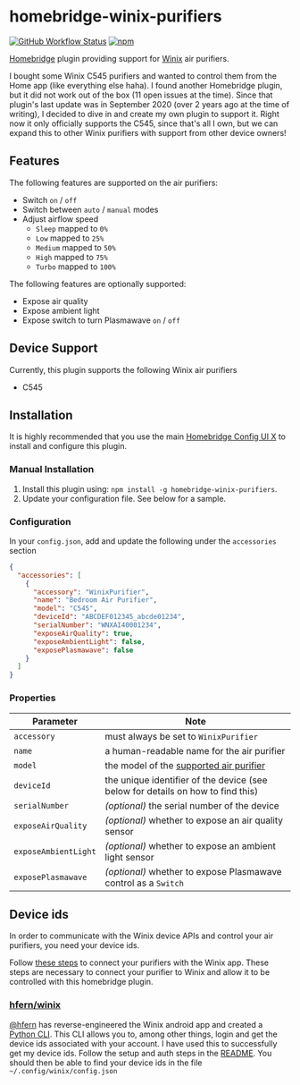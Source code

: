 # homebridge-winix-purifiers

[![GitHub Workflow Status](https://img.shields.io/github/actions/workflow/status/regaw-leinad/homebridge-winix-purifiers/build.yml)](https://github.com/regaw-leinad/homebridge-winix-purifiers/actions)
[![npm](https://img.shields.io/npm/dt/homebridge-winix-purifiers)](https://www.npmjs.com/package/homebridge-winix-purifiers)

[Homebridge](https://homebridge.io) plugin providing support for [Winix](https://www.winixamerica.com) air purifiers.

I bought some Winix C545 purifiers and wanted to control them from the Home app (like everything else haha). I found
another Homebridge plugin, but it did not work out of the box (11 open issues at the time). Since that plugin's last
update was in September 2020 (over 2 years ago at the time of writing), I decided to dive in and create my own plugin to
support it. Right now it only officially supports the C545, since that's all I own, but we can expand this to other
Winix purifiers with support from other device owners!

## Features

The following features are supported on the air purifiers:

* Switch `on` / `off`
* Switch between `auto` / `manual` modes
* Adjust airflow speed
    * `Sleep` mapped to `0%`
    * `Low` mapped to `25%`
    * `Medium` mapped to `50%`
    * `High` mapped to `75%`
    * `Turbo` mapped to `100%`

The following features are optionally supported:

* Expose air quality
* Expose ambient light
* Expose switch to turn Plasmawave `on` / `off`

## Device Support

Currently, this plugin supports the following Winix air purifiers

* C545

## Installation

It is highly recommended that you use the
main [Homebridge Config UI X](https://www.npmjs.com/package/homebridge-config-ui-x) to install and configure this
plugin.

### Manual Installation

1. Install this plugin using: `npm install -g homebridge-winix-purifiers`.
2. Update your configuration file. See below for a sample.

### Configuration

In your `config.json`, add and update the following under the `accessories` section

```json
{
  "accessories": [
    {
      "accessory": "WinixPurifier",
      "name": "Bedroom Air Purifier",
      "model": "C545",
      "deviceId": "ABCDEF012345_abcde01234",
      "serialNumber": "WNXAI40001234",
      "exposeAirQuality": true,
      "exposeAmbientLight": false,
      "exposePlasmawave": false
    }
  ]
}
```

### Properties

| Parameter            | Note                                                                            |
|----------------------|---------------------------------------------------------------------------------|
| `accessory`          | must always be set to `WinixPurifier`                                           |
| `name`               | a human-readable name for the air purifier                                      |
| `model`              | the model of the [supported air purifier](#Device-Support)                      |
| `deviceId`           | the unique identifier of the device (see below for details on how to find this) |
| `serialNumber`       | _(optional)_ the serial number of the device                                    |
| `exposeAirQuality`   | _(optional)_ whether to expose an air quality sensor                            |
| `exposeAmbientLight` | _(optional)_ whether to expose an ambient light sensor                          |
| `exposePlasmawave`   | _(optional)_ whether to expose Plasmawave control as a `Switch`                 |

## Device ids

In order to communicate with the Winix device APIs and control your air purifiers, you need your device ids.

Follow [these steps](https://www.winixamerica.com/2021/11/04/winix-smart-app/) to connect your purifiers with the Winix
app. These steps are necessary to connect your purifier to Winix and allow it to be controlled with this homebridge
plugin.

### [hfern/winix](https://github.com/hfern/winix)

[@hfern](https://github.com/hfern) has reverse-engineered the Winix android app and created
a [Python CLI](https://github.com/hfern/winix). This CLI allows you to, among other things, login and get the device
ids associated with your account. I have used this to successfully get my device ids. Follow the setup and auth steps
in the [README](https://github.com/hfern/winix/blob/master/README.md). You should then be able to find your device ids
in the file `~/.config/winix/config.json`
